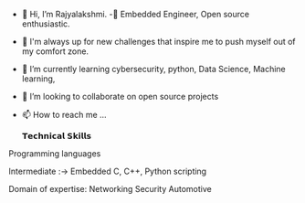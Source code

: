 - 👋 Hi, I’m Rajyalakshmi.
-🔭 Embedded Engineer, Open source enthusiastic.
- 👀 I'm always up for new challenges that inspire me to push myself out of my comfort zone.
- 🌱 I’m currently learning cybersecurity, python, Data Science, Machine learning, 
- 💞️ I’m looking to collaborate on open source projects
- 📫 How to reach me ...
  
  𝗧𝗲𝗰𝗵𝗻𝗶𝗰𝗮𝗹 𝗦𝗸𝗶𝗹𝗹𝘀

Programming languages

Intermediate :-> Embedded C, C++, Python scripting

Domain of expertise:
Networking
Security
Automotive
